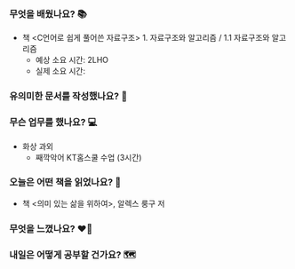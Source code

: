 ### 무엇을 배웠나요? 📚
- 책 <C언어로 쉽게 풀어쓴 자료구조> 1. 자료구조와 알고리즘 / 1.1 자료구조와 알고리즘 
    - 예상 소요 시간: 2LHO
    - 실제 소요 시간:

### 유의미한 문서를 작성했나요? 📝

### 무슨 업무를 했나요? 💻
- 화상 과외
    - 째깍악어 KT홈스쿨 수업 (3시간)

### 오늘은 어떤 책을 읽었나요? 📖
- 책 <의미 있는 삶을 위하여>, 알렉스 룽구 저

### 무엇을 느꼈나요? ❤️‍🔥

### 내일은 어떻게 공부할 건가요? 🗺